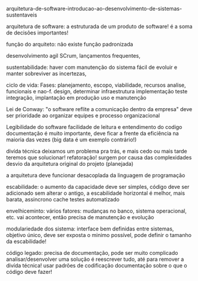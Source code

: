 arquitetura-de-software-introducao-ao-desenvolvimento-de-sistemas-sustentaveis

arquitetura de software:
a estruturada de um produto de software!
é a soma de decisões importantes!

função do arquiteto:
não existe função padronizada

desenvolvimento agil
SCrum,
lançamentos frequentes,

sustentabilidade:
haver com manutenção do sistema
fácil de evoluir e manter
sobreviver as incertezas,

ciclo de vida: Fases:
planejamento, escopo, viabilidade, recursos
analise, funcionais e nao-f.
design, determinar infraestrutura
implementação
teste
integração, implantação em produção
uso e manutenção

Lei de Conway: "o software reflite a comunicação dentro da empresa"
deve ser prioridade ao organizar equipes e processo organizacional

Legibilidade do software
facilidade de leitura e entendimento do codigo
documentação é muito importante,
deve ficar a frente da eficiência na maioria das vezes (big data é um exemplo contrário!)

divída técnica
deixamos um problema pra trás, e mais cedo ou mais tarde teremos que solucionar!
refatoração!
surgem por causa das complexidades
desvio da arquitetura original do projeto (planejada)

a arquitetura deve funcionar desacoplada da linguagem de programação

escabilidade:
o aumento da capacidade deve ser simples,
código deve ser adicionado sem alterar o antigo,
a escabilidade horizontal é melhor, mais barata,
assincrono
cache
testes automatizado

envelhiceminto:
vários fatores: mudanças no banco, sistema operacional, etc.
vai acontecer, então precisa de manutenção e evolução

modulariedade dos sistema:
interface bem definidas entre sistemas,
objetivo único,
deve ser exposta o minimo possível,
pode definir o tamanho da escabilidade!

código legado:
precisa de documentação,
pode ser muito complicado analisar/desenvolver
uma solução é reescrever tudo, até para remover a divída técnica!
usar padrões de codificação
documentação sobre o que o código deve fazer!



































